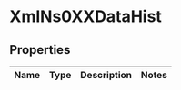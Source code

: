
# XmlNs0XXDataHist

## Properties
Name | Type | Description | Notes
------------ | ------------- | ------------- | -------------



